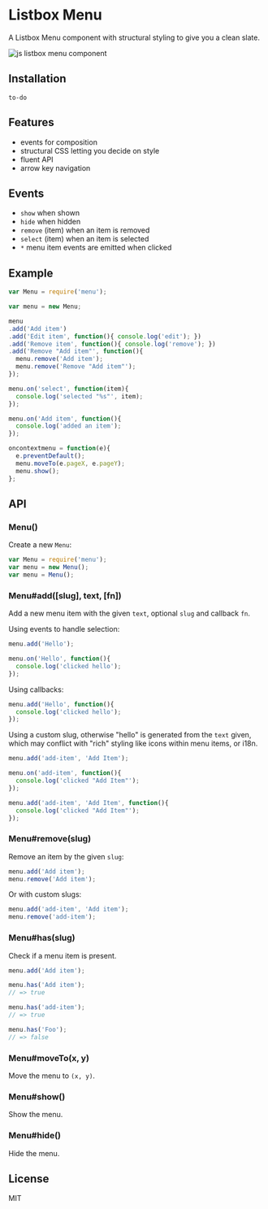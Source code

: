 
# Listbox Menu

  A Listbox Menu component with structural styling to give you a clean slate.

  ![js listbox menu component](http://f.cl.ly/items/1Z1d3B1j283y3e200g3E/Screen%20Shot%202012-07-31%20at%203.57.10%20PM.png)

## Installation

```
to-do
```

## Features

  - events for composition
  - structural CSS letting you decide on style
  - fluent API
  - arrow key navigation

## Events

  - `show` when shown
  - `hide` when hidden
  - `remove` (item) when an item is removed
  - `select` (item) when an item is selected
  - `*` menu item events are emitted when clicked

## Example

```js
var Menu = require('menu');

var menu = new Menu;

menu
.add('Add item')
.add('Edit item', function(){ console.log('edit'); })
.add('Remove item', function(){ console.log('remove'); })
.add('Remove "Add item"', function(){
  menu.remove('Add item');
  menu.remove('Remove "Add item"');
});

menu.on('select', function(item){
  console.log('selected "%s"', item);
});

menu.on('Add item', function(){
  console.log('added an item');
});

oncontextmenu = function(e){
  e.preventDefault();
  menu.moveTo(e.pageX, e.pageY);
  menu.show();
};
```

## API
  
### Menu()

  Create a new `Menu`:

```js
var Menu = require('menu');
var menu = new Menu();
var menu = Menu();
```

### Menu#add([slug], text, [fn])

  Add a new menu item with the given `text`, optional `slug` and callback `fn`.

  Using events to handle selection:

```js
menu.add('Hello');

menu.on('Hello', function(){
  console.log('clicked hello');
});
```

  Using callbacks:

```js
menu.add('Hello', function(){
  console.log('clicked hello');
});
```

  Using a custom slug, otherwise "hello" is generated
  from the `text` given, which may conflict with "rich"
  styling like icons within menu items, or i18n.

```js
menu.add('add-item', 'Add Item');

menu.on('add-item', function(){
  console.log('clicked "Add Item"');
});

menu.add('add-item', 'Add Item', function(){
  console.log('clicked "Add Item"');
});
```

### Menu#remove(slug)

  Remove an item by the given `slug`:

```js
menu.add('Add item');
menu.remove('Add item');
```

  Or with custom slugs:

```js
menu.add('add-item', 'Add item');
menu.remove('add-item');
```

### Menu#has(slug)

  Check if a menu item is present.

```js
menu.add('Add item');

menu.has('Add item');
// => true

menu.has('add-item');
// => true

menu.has('Foo');
// => false
```

### Menu#moveTo(x, y)

  Move the menu to `(x, y)`.

### Menu#show()

  Show the menu.

### Menu#hide()

  Hide the menu.

## License

  MIT